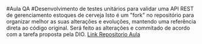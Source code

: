 #Aula QA
#Desenvolvimento de testes unitários para validar uma API REST de gerenciamento estoques de cerveja
Isto é um "fork" no repositório para organizar melhor as suas alterações e evoluções, mantendo uma referência direta ao código original.
Será feito as alterações e commitado de acordo com a tarefa proposta pela DIO.
[Link Repositorio Aula](https://github.com/rpeleias-v1/beer_api_digital_innovation_one)
